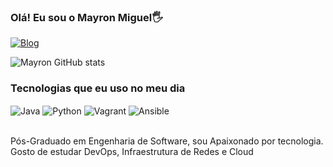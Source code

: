 ### Olá! Eu sou o Mayron Miguel🖐️

[![Blog](https://img.shields.io/badge/LinkedIn-0077B5?style=for-the-badge&logo=linkedin&logoColor=white/)](https://linkedin.com/in/mayron-miguel-de-freitas/)

![Mayron GitHub stats](https://github-readme-stats.vercel.app/api?username=mayronmiguel&show_icons=true&theme=tokyonight)

### Tecnologias que eu uso no meu dia 
<div style="display: inline_block">
  <img align="center" alt="Java" src="https://img.shields.io/badge/Java-ED8B00?style=for-the-badge&logo=openjdk&logoColor=white" />
  <img align="center" alt="Python" src="https://img.shields.io/badge/Python-14354C?style=for-the-badge&logo=python&logoColor=white" />
  <img align="center" alt="Vagrant" src="https://cdn.jsdelivr.net/gh/devicons/devicon@latest/icons/vagrant/vagrant-plain-wordmark.svg" />
  <img align="center" alt="Ansible" src="https://cdn.jsdelivr.net/gh/devicons/devicon@latest/icons/ansible/ansible-original-wordmark.svg" />
  
  <link rel="stylesheet" type='text/css' href="https://cdn.jsdelivr.net/gh/devicons/devicon@latest/devicon.min.css" />
          
          
          
</div><br>

  Pós-Graduado em Engenharia de Software, sou Apaixonado por tecnologia. Gosto de estudar DevOps, Infraestrutura de Redes e Cloud
  

